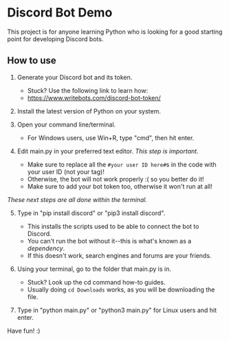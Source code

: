 # Discord Bot Demo
This project is for anyone learning Python who is looking for a good starting point for developing Discord bots.


## How to use

1. Generate your Discord bot and its token.
    - Stuck? Use the following link to learn how:
    - https://www.writebots.com/discord-bot-token/

2. Install the latest version of Python on your system.

3. Open your command line/terminal.
    - For Windows users, use Win+R, type "cmd", then hit enter.

4. Edit main.py in your preferred text editor. *This step is important.*
    - Make sure to replace all the `#your user ID here#`s in the code with your user ID (not your tag)!
    - Otherwise, the bot will not work properly :( so you better do it!
    - Make sure to add your bot token too, otherwise it won't run at all!
    
*These next steps are all done within the terminal.*

5. Type in "pip install discord" or "pip3 install discord".
    - This installs the scripts used to be able to connect the bot to Discord.
    - You can't run the bot without it--this is what's known as a *dependency*.
    - If this doesn't work, search engines and forums are your friends.

6. Using your terminal, go to the folder that main.py is in. 
    - Stuck? Look up the cd command how-to guides.
    - Usually doing `cd Downloads` works, as you will be downloading the file.

7. Type in "python main.py" or "python3 main.py" for Linux users and hit enter.

Have fun! :)
